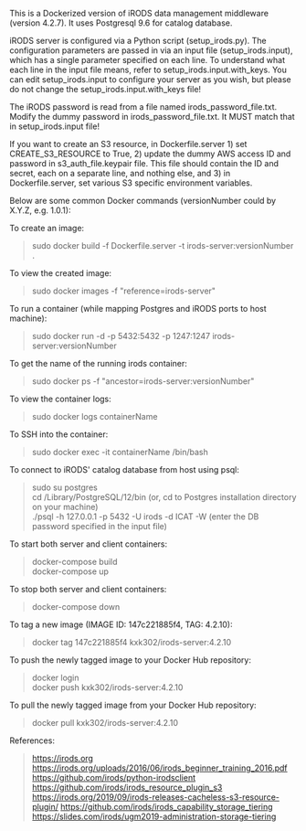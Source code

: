 This is a Dockerized version of iRODS data management middleware (version 4.2.7). It uses Postgresql 9.6 for catalog database.

iRODS server is configured via a Python script (setup_irods.py). The configuration parameters are passed in via 
an input file (setup_irods.input), which has a single parameter specified on each line. To understand what each line in 
the input file means, refer to setup_irods.input.with_keys. You can edit setup_irods.input to configure your server as you wish, 
but please do not change the setup_irods.input.with_keys file!

The iRODS password is read from a file named irods_password_file.txt. Modify the dummy password in irods_password_file.txt. It MUST 
match that in setup_irods.input file!

If you want to create an S3 resource, in Dockerfile.server 1) set CREATE_S3_RESOURCE to True, 2) update the dummy AWS access ID and password 
in s3_auth_file.keypair file. This file should contain the ID and secret, each on a separate line, and nothing else, and 3) in Dockerfile.server,
set various S3 specific environment variables.  

Below are some common Docker commands (versionNumber could by X.Y.Z, e.g. 1.0.1):

To create an image:
> sudo docker build -f Dockerfile.server -t irods-server:versionNumber .

To view the created image:
> sudo docker images -f "reference=irods-server"

To run a container (while mapping Postgres and iRODS ports to host machine):
> sudo docker run -d -p 5432:5432 -p 1247:1247 irods-server:versionNumber

To get the name of the running irods container:
> sudo docker ps -f "ancestor=irods-server:versionNumber"

To view the container logs:
> sudo docker logs containerName

To SSH into the container:
> sudo docker exec -it containerName /bin/bash

To connect to iRODS' catalog database from host using psql:
> sudo su postgres\
> cd /Library/PostgreSQL/12/bin (or, cd to Postgres installation directory on your machine)\
> ./psql -h 127.0.0.1 -p 5432 -U irods -d ICAT -W (enter the DB password specified in the input file)

To start both server and client containers:
> docker-compose build\
> docker-compose up

To stop both server and client containers:
> docker-compose down

To tag a new image (IMAGE ID: 147c221885f4, TAG: 4.2.10):
> docker tag 147c221885f4 kxk302/irods-server:4.2.10
  
To push the newly tagged image to your Docker Hub repository:
> docker login\
> docker push kxk302/irods-server:4.2.10

To pull the newly tagged image from your Docker Hub repository:
> docker pull kxk302/irods-server:4.2.10

References:

> https://irods.org \
> https://irods.org/uploads/2016/06/irods_beginner_training_2016.pdf \
> https://github.com/irods/python-irodsclient \
> https://github.com/irods/irods_resource_plugin_s3 \
> https://irods.org/2019/09/irods-releases-cacheless-s3-resource-plugin/
> https://github.com/irods/irods_capability_storage_tiering
> https://slides.com/irods/ugm2019-administration-storage-tiering
